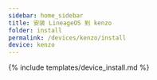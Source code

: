 ```yaml
---
sidebar: home_sidebar
title: 安装 LineageOS 到 kenzo
folder: install
permalink: /devices/kenzo/install
device: kenzo
---
```

{% include templates/device_install.md %}
